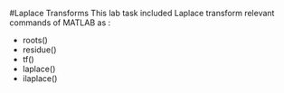 #Laplace Transforms
This lab task included Laplace transform relevant commands of MATLAB as :
- roots()
- residue()
- tf()
- laplace()
- ilaplace()
